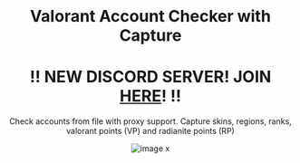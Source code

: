 <br/>
<div align="center">
  

  # Valorant Account Checker with Capture
<h1><b>‼️ NEW DISCORD SERVER! JOIN <a href="https://discord.gg/KRjZ58MfDD">HERE</a>! ‼️</b></h1>

  Check accounts from file with proxy support. Capture skins, regions, ranks, valorant points (VP) and radianite points (RP) 

  ![image](https://user-images.githubusercontent.com/103281345/178165385-ea9ab0cc-1765-4ef8-98ca-dfbb61a91e7f.png)
x